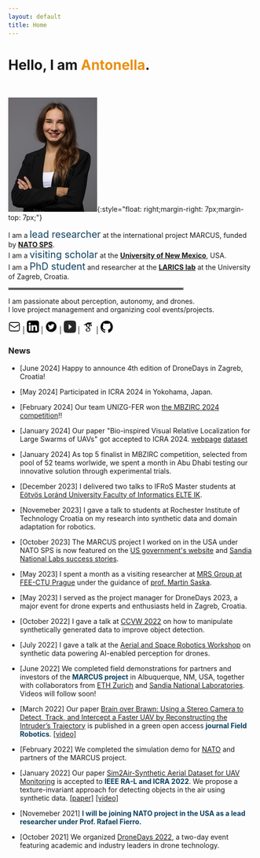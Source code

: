 ```yaml
---
layout: default
title: Home
---
```


# Hello, I am <span style="color:#EA9010">Antonella</span>.
<br/>

![Portrait](/public/antonella_b_fer.jpg){:style="float: right;margin-right: 7px;margin-top: 7px;"}


I am a <span style="font-size:1.4em; color:#0C4160;">lead researcher</span> at the international project MARCUS,
funded by <span style="font-weight:bold">[NATO SPS](https://www.nato.int/cps/en/natohq/topics_85373.htm)</span>.
<br/>
I am a <span style="font-size:1.4em; color:#0C4160;">visiting scholar</span> at the <span style="font-weight:bold">[University of New Mexico](https://marhes.unm.edu/)</span>, USA.
<br/>
I am a <span style="font-size:1.4em; color:#0C4160;">PhD student</span> and researcher at the <span style="font-weight:bold">[LARICS lab](https://larics.fer.hr/)</span> at the University of Zagreb, Croatia.
<br/>


<hr style="border:2px solid gray; width: 70%;">

<!-- I am passionate about <span style="font-size:1.2em; color:#0C4160; font-weight:bold;">perception, autonomy</span>, and <span style="font-size:1.2em; color:#0C4160; font-weight:bold;">drones</span>.  --> 

I am passionate about perception, autonomy, and drones.  
I love project management and organizing cool events/projects.



[<img src="public/email_icon.png" width="25" height="25">](mailto:antonella.barisic1@gmail.com) | [<img src="public/linkedin_icon.png" width="25" height="25">](https://www.linkedin.com/in/antonellabarisic/) | [<img src="public/twitter_icon.png" width="25" height="25">](https://twitter.com/Antonella_sci) | [<img src="public/yt_icon.png" width="25" height="25">](https://www.youtube.com/channel/UCKjtYGAn2ZW5NBzU9EtE7ug) | [<img src="public/google-scholar.png" width="25" height="25">](https://scholar.google.com/citations?user=ePnL9R4AAAAJ&hl=en&oi=ao) | [<img src="public/github_icon.png" width="25" height="25">](https://github.com/antonellabarisic)


### News

- [June 2024] Happy to announce 4th edition of DroneDays in Zagreb, Croatia!

- [May 2024] Participated in ICRA 2024 in Yokohama, Japan.

- [February 2024] Our team UNIZG-FER won [the MBZIRC 2024 competition](https://www.mbzirc.com/)!!

- [January 2024] Our paper "Bio-inspired Visual Relative Localization for Large Swarms of UAVs" got accepted to ICRA 2024. [webpage](https://mrs.fel.cvut.cz/perception-for-swarming2023) [dataset](https://nasmrs.felk.cvut.cz/index.php/s/isx6MIp4vtPH5oj)

- [January 2024] As top 5 finalist in MBZIRC competition, selected from pool of 52 teams worlwide, we spent a month in Abu Dhabi testing our innovative solution through experimental trials.

- [December 2023] I delivered two talks to IFRoS Master students at [Eötvös Loránd University Faculty of Informatics ELTE IK](https://www.inf.elte.hu/en/).

- [Novemeber 2023] I gave a talk to students at Rochester Institute of Technology Croatia on my research into synthetic data and domain adaptation for robotics.

- [October 2023] The MARCUS project I worked on in the USA under NATO SPS is now featured on the  [US government's website](https://www.osti.gov/biblio/2004145) and [Sandia National Labs success stories](https://www.google.com/url?sa=t&source=web&rct=j&opi=89978449&url=https://www.sandia.gov/files/working-with-sandia/technology-partnerships/documents/tech_transfer.pdf&ved=2ahUKEwiNipjJvsGGAxUq8wIHHaUPBDkQFnoECBMQAQ&usg=AOvVaw0Eg7BooZm2kjxK6PtFysM2).

- [May 2023] I spent a month as a visiting researcher at [MRS Group at FEE-CTU Prague](https://mrs.fel.cvut.cz/) under the guidance of [prof. Martin Saska](https://scholar.google.cz/citations?user=5PBYoTsAAAAJ&hl=cs).

- [May 2023] I served as the project manager for DroneDays 2023, a major event for drone experts and enthusiasts held in Zagreb, Croatia.

- [October 2022] I gave a talk at [CCVW 2022](https://www.fer.unizg.hr/crv/ccvw2022) on how to manipulate synthetically generated data to improve object detection.

- [July 2022] I gave a talk at the [Aerial and Space Robotics Workshop](https://sites.google.com/view/agman-workshop) on synthetic data powering AI-enabled perception for drones.

- [June 2022] We completed field demonstrations for partners and investors of the <span style="color:#0C4160; font-weight:bold;">MARCUS project</span> in Albuquerque, NM, USA, together with collaborators from [ETH Zurich](https://www.drogone.com/) and [Sandia National Laboratories](https://www.sandia.gov/). Videos will follow soon!

- [March 2022] Our paper [Brain over Brawn: Using a Stereo Camera to Detect, Track, and Intercept a Faster UAV by Reconstructing the Intruder’s Trajectory](http://doi.org/10.55417/fr.2022009) is published in a green open access <span style="color:#0C4160; font-weight:bold;">journal Field Robotics</span>. [[video]](https://www.youtube.com/watch?v=EPoxrC6S8tw&t=4s)

- [February 2022] We completed the simulation demo for [NATO](https://www.nato.int/cps/en/natohq/topics_85373.htm) and partners of the MARCUS project.

- [January 2022] Our paper [Sim2Air-Synthetic Aerial Dataset for UAV Monitoring](https://ieeexplore.ieee.org/document/9699390) is accepted to <span style="color:#0C4160; font-weight:bold;">IEEE RA-L and ICRA 2022</span>. We propose a texture-invariant approach for detecting objects in the air using synthetic data. [[paper]](https://ieeexplore.ieee.org/document/9699390) [[video]](https://www.youtube.com/watch?v=7pPGEk8t_Tw)

- [Novemeber 2021] <span style="color:#0C4160; font-weight:bold;">I will be joining NATO project in the USA as a lead researcher under Prof. Rafael Fierro. </span>

- [October 2021] We organized [DroneDays 2022](http://dronedays.fer.hr/en/home/), a two-day event featuring academic and industry leaders in drone technology.
